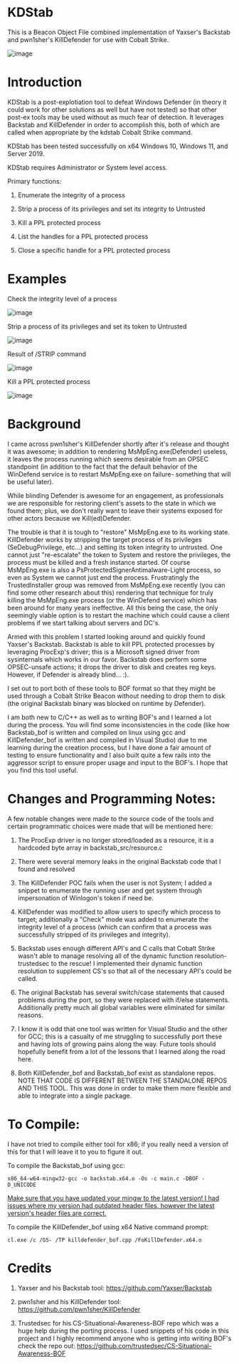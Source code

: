 # KDStab
This is a Beacon Object File combined implementation of Yaxser's Backstab and pwn1sher's KillDefender for use with Cobalt Strike. 

![image](https://user-images.githubusercontent.com/91164728/157608940-2dc938e5-fa50-41b0-87b7-f722644a805f.png)

# Introduction
KDStab is a post-explotiation tool to defeat Windows Defender (in theory it could work for other solutions as well but have not tested) so that other post-ex tools may be used without as much fear of detection. It leverages Backstab and KillDefender in order to accomplish this, both of which are called when appropriate by the kdstab Cobalt Strike command.

KDStab has been tested successfully on x64 Windows 10, Windows 11, and Server 2019. 

KDStab requires Administrator or System level access.

Primary functions:

  1. Enumerate the integrity of a process
  
  2. Strip a process of its privileges and set its integrity to Untrusted
  
  3. Kill a PPL protected process
  
  4. List the handles for a PPL protected process
  
  5. Close a specific handle for a PPL protected process

# Examples
Check the integrity level of a process

![image](https://user-images.githubusercontent.com/91164728/157605672-d4a491e9-c8a8-4215-aef3-eaa99deb30d6.png)

Strip a process of its privileges and set its token to Untrusted

![image](https://user-images.githubusercontent.com/91164728/157605903-f2df0b50-d233-45b7-b092-6fbb6022d95c.png)

Result of /STRIP command

![image](https://user-images.githubusercontent.com/91164728/157606113-36256c63-59ef-4e15-8f18-ef3dc7ecc34f.png)

Kill a PPL protected process

![image](https://user-images.githubusercontent.com/91164728/157605876-4572bf6e-d1f2-4c1b-ac23-d5f10f863e8b.png)

# Background
I came across  pwn1sher's KillDefender shortly after it's release and thought it was awesome; in addition to rendering MsMpEng.exe(Defender) useless, it leaves the process running which seems desirable from an OPSEC standpoint (in addition to the fact that the default behavior of the WinDefend service is to restart MsMpEng.exe on failure- something that will be useful later). 

While blinding Defender is awesome for an engagement, as professionals we are responsible for restoring client's assets to the state in which we found them; plus, we don't really want to leave their systems exposed for other actors because we Kill(ed)Defender.  

The trouble is that it is tough to "restore" MsMpEng.exe to its working state.  KillDefender works by stripping the target process of its privileges (SeDebugPrivilege, etc...) and setting its token integrity to untrusted.  One cannot just "re-escalate" the token to System and restore the privileges, the process must be killed and a fresh instance started. Of course MsMpEng.exe is also a PsProtectedSignerAntimalware-Light process, so even as System we cannot just end the process. Frustratingly the TrustedInstaller group was removed from MsMpEng.exe recently (you can find some other research about this) rendering that technique for truly killing the MsMpEng.exe process (or the WinDefend service) which has been around for many years ineffective. All this being the case, the only seemingly viable option is to restart the machine which could cause a client problems if we start talking about servers and DC's.

Armed with this problem I started looking around and quickly found Yaxser's Backstab.  Backstab is able to kill PPL protected processes by leveraging ProcExp's driver; this is a Microsoft signed driver from sysinternals which works in our favor.  Backstab does perform some OPSEC-unsafe actions; it drops the driver to disk and creates reg keys.  However, if Defender is already blind... :). 

I set out to port both of these tools to BOF format so that they might be used through a Cobalt Strike Beacon without needing to drop them to disk (the original Backstab binary was blocked on runtime by Defender).

I am both new to C/C++ as well as to writing BOF's and I learned a lot during the process.  You will find some inconsistencies in the code (like how Backstab_bof is written and compiled on linux using gcc and KillDefender_bof is written and compiled in Visual Studio) due to me learning during the creation process, but I have done a fair amount of testing to ensure functionality and I also built quite a few rails into the aggressor script to ensure proper usage and input to the BOF's.  I hope that you find this tool useful.

# Changes and Programming Notes:

A few notable changes were made to the source code of the tools and certain programmatic choices were made that will be mentioned here:

  1. The ProcExp driver is no longer stored/loaded as a resource, it is a hardcoded byte array in backstab_src/resource.c

  2. There were several memory leaks in the original Backstab code that I found and resolved

  3. The KillDefender POC fails when the user is not System; I added a snippet to enumerate the running user and get system through impersonation of Winlogon's token if need be.

  4. KillDefender was modified to allow users to specify which process to target; additionally a "Check" mode was added to enumerate the integrity level of a process (which can confirm that a process was successfully stripped of its privileges and integrity).

  5. Backstab uses enough different API's and C calls that Cobalt Strike wasn't able to manage resolving all of the dynamic function resolution- trustedsec to the rescue! I implemented their dynamic function resolution to supplement CS's so that all of the necessary API's could be called.

  6. The original Backstab has several switch/case statements that caused problems during the port, so they were replaced with if/else statements.  Additionally pretty much all global variables were eliminated for similar reasons.

  7. I know it is odd that one tool was written for Visual Studio and the other for GCC; this is a casualty of me struggling to successfully port these and having lots of growing pains along the way.  Future tools should hopefully benefit from a lot of the lessons that I learned along the road here.

  8. Both KillDefender_bof and Backstab_bof exist as standalone repos. NOTE THAT CODE IS DIFFERENT BETWEEN THE STANDALONE REPOS AND THIS TOOL. This was done in order to make them more flexible and able to integrate into a single package.

# To Compile:
I have not tried to compile either tool for x86; if you really need a version of this for that I will leave it to you to figure it out.

To compile the Backstab_bof using gcc:
````
x86_64-w64-mingw32-gcc -o backstab.x64.o -Os -c main.c -DBOF -D_UNICODE
````
<ins>Make sure that you have updated your mingw to the latest version! I had issues where my version had outdated header files, however the latest version's header files are correct.</ins>

To compile the KillDefender_bof using x64 Native command prompt:
````
cl.exe /c /GS- /TP killdefender_bof.cpp /FoKillDefender.x64.o
````

# Credits
  1. Yaxser and his Backstab tool: https://github.com/Yaxser/Backstab

  2. pwn1sher and his KillDefender tool: https://github.com/pwn1sher/KillDefender

  3. Trustedsec for his CS-Situational-Awareness-BOF repo which was a huge help during the porting process.  I used snippets of his code in this project and I highly recommend anyone who is getting into writing BOF's check the repo out: https://github.com/trustedsec/CS-Situational-Awareness-BOF
